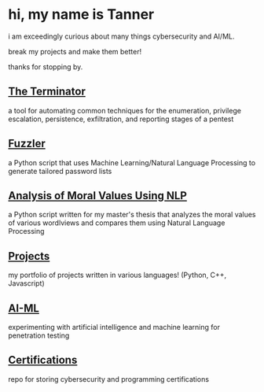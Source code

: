 # hi, my name is Tanner

i am exceedingly curious about many things cybersecurity and AI/ML.

break my projects and make them better!

thanks for stopping by.

## [The Terminator](https://github.com/suffs811/the-terminator)
a tool for automating common techniques for the enumeration, privilege escalation, persistence, exfiltration, and reporting stages of a pentest

## [Fuzzler](https://github.com/suffs811/fuzzler)
a Python script that uses Machine Learning/Natural Language Processing to generate tailored password lists

## [Analysis of Moral Values Using NLP](https://github.com/suffs811/pluralism-thesis)
a Python script written for my master's thesis that analyzes the moral values of various wordlviews and compares them using Natural Language Processing

## [Projects](https://github.com/suffs811/projects)
my portfolio of projects written in various languages! (Python, C++, Javascript)

## [AI-ML](https://github.com/suffs811/AI-ML)
experimenting with artificial intelligence and machine learning for penetration testing

## [Certifications](https://github.com/suffs811/certifications)
repo for storing cybersecurity and programming certifications
